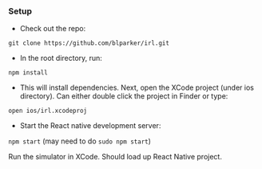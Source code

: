 ### Setup
- Check out the repo:

`git clone https://github.com/blparker/irl.git`

- In the root directory, run:

`npm install`

- This will install dependencies. Next, open the XCode project (under ios directory). Can either double click
the project in Finder or type:

`open ios/irl.xcodeproj`

- Start the React native development server:

`npm start` (may need to do `sudo npm start`)

Run the simulator in XCode. Should load up React Native project.
